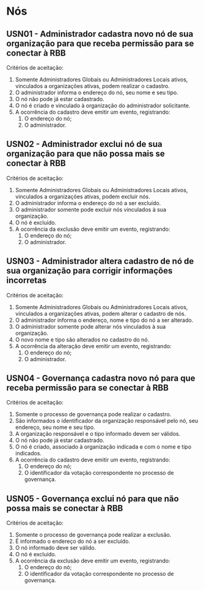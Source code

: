 # Nós

## USN01 - Administrador cadastra novo nó de sua organização para que receba permissão para se conectar à RBB
Critérios de aceitação:
1. Somente Administradores Globais ou Administradores Locais ativos, vinculados a organizações ativas, podem realizar o cadastro.
2. O administrador informa o endereço do nó, seu nome e seu tipo.
3. O nó não pode já estar cadastrado.
4. O nó é criado e vinculado à organização do administrador solicitante.
5. A ocorrência do cadastro deve emitir um evento, registrando:
    1. O endereço do nó;
    2. O administrador.

## USN02 - Administrador exclui nó de sua organização para que não possa mais se conectar à RBB
Critérios de aceitação:
1. Somente Administradores Globais ou Administradores Locais ativos, vinculados a organizações ativas, podem excluir nós.
2. O administrador informa o endereço do nó a ser excluído.
3. O administrador somente pode excluir nós vinculados à sua organização.
4. O nó é excluído.
5. A ocorrência da exclusão deve emitir um evento, registrando:
   1. O endereço do nó;
   2. O administrador.
  
## USN03 - Administrador altera cadastro de nó de sua organização para corrigir informações incorretas
Critérios de aceitação:
1. Somente Administradores Globais ou Administradores Locais ativos, vinculados a organizações ativas, podem alterar o cadastro de nós.
2. O administrador informa o endereço, nome e tipo do nó a ser alterado.
3. O administrador somente pode alterar nós vinculados à sua organização.
4. O novo nome e tipo são alterados no cadastro do nó.
5. A ocorrência da alteração deve emitir um evento, registrando:
   1.	O endereço do nó;
   2. O administrador.
  
## USN04 - Governança cadastra novo nó para que receba permissão para se conectar à RBB
Critérios de aceitação:
1. Somente o processo de governança pode realizar o cadastro.
2. São informados o identificador da organização responsável pelo nó, seu endereço, seu nome e seu tipo.
3. A organização responsável e o tipo informado devem ser válidos.
4. O nó não pode já estar cadastrado.
5. O nó é criado, associado à organização indicada e com o nome e tipo indicados.
6. A ocorrência do cadastro deve emitir um evento, registrando:
   1. O endereço do nó;
   2. O identificador da votação correspondente no processo de governança.
  
## USN05 - Governança exclui nó para que não possa mais se conectar à RBB
Critérios de aceitação:
1. Somente o processo de governança pode realizar a exclusão.
2. É informado o endereço do nó a ser excluído.
3. O nó informado deve ser válido.
4. O nó é excluído.
5. A ocorrência da exclusão deve emitir um evento, registrando:
   1. O endereço do nó;
   2. O identificador da votação correspondente no processo de governança.
